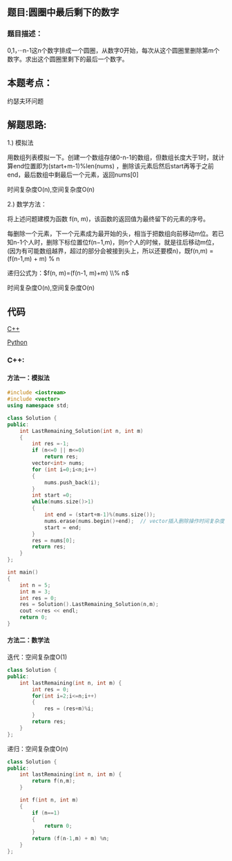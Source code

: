 ## 题目:圆圈中最后剩下的数字
### 题目描述：
0,1，···n-1这n个数字排成一个圆圈，从数字0开始，每次从这个圆圈里删除第m个数字。求出这个圆圈里剩下的最后一个数字。
## 本题考点：
  
  约瑟夫环问题
  
## 解题思路:
  
  1.) 模拟法
  
  用数组列表模拟一下。创建一个数组存储0-n-1的数组，但数组长度大于1时，就计算end位置即为(start+m-1)%len(nums) ，删除该元素后然后start再等于之前end，最后数组中剩最后一个元素，返回nums[0]
  
  时间复杂度O(n),空间复杂度O(n)
  
  2.) 数学方法：
  
  将上述问题建模为函数 f(n, m)，该函数的返回值为最终留下的元素的序号。
  
  每删除一个元素，下一个元素成为最开始的头，相当于把数组向前移动m位。若已知n-1个人时，删除下标位置位f(n−1,m)，则n个人的时候，就是往后移动m位，(因为有可能数组越界，超过的部分会被接到头上，所以还要模n)，既f(n,m) = (f(n-1,m) + m) % n
  
  递归公式为：$f(n, m)=(f(n-1, m)+m) \\% n$
  
  时间复杂度O(n),空间复杂度O(n)
## 代码

[C++](./LastNumberInCircle.cpp)

[Python](./LastNumberInCircle.py)

### C++:
#### 方法一：模拟法
```c++
#include <iostream>
#include <vector>
using namespace std;

class Solution {
public:
    int LastRemaining_Solution(int n, int m)
    {
        int res =-1;
        if (n<=0 || m<=0)
            return res;
        vector<int> nums;
        for (int i=0;i<n;i++)
        {
            nums.push_back(i);
        }
        int start =0;
        while(nums.size()>1)
        {
            int end = (start+m-1)%(nums.size());
            nums.erase(nums.begin()+end);  // vector插入删除操作时间复杂度是O(n) 
            start = end;
        }
        res = nums[0];
        return res;
    }
};

int main()
{
    int n = 5;
    int m = 3;
    int res = 0;
    res = Solution().LastRemaining_Solution(n,m);
    cout <<res << endl;
    return 0;
}
```
#### 方法二：数学法

迭代：空间复杂度O(1)
```c++
class Solution {
public:
    int lastRemaining(int n, int m) {
        int res = 0;
        for(int i=2;i<=n;i++)
        {
            res = (res+m)%i;
        }
        return res;
    }
};
```

递归：空间复杂度O(n)
```c++
class Solution {
public:
    int lastRemaining(int n, int m) {
        return f(n,m);
    }

    int f(int n, int m)
    {
        if (n==1)
        {
            return 0;
        }
        return (f(n-1,m) + m) %n;
    }
};
```
